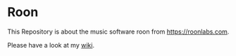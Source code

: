 # Roon

This Repository is about the music software roon from https://roonlabs.com.

Please have a look at my [wiki](https://github.com/florib779/Roon/wiki).

